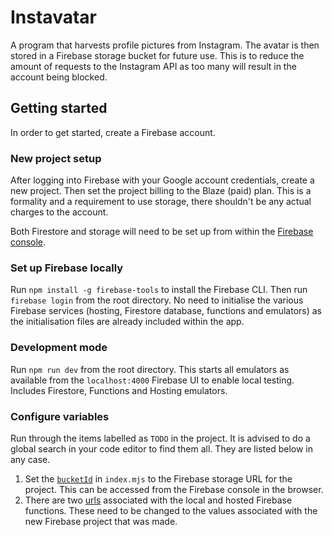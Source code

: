 # Instavatar

A program that harvests profile pictures from Instagram. The avatar is then stored in a Firebase storage bucket for future use. This is to reduce the amount of requests to the Instagram API as too many will result in the account being blocked.


## Getting started

In order to get started, create a Firebase account.

### New project setup

After logging into Firebase with your Google account credentials, create a new project. Then set the project billing to the Blaze (paid) plan. This is a formality and a requirement to use storage, there shouldn't be any actual charges to the account.

Both Firestore and storage will need to be set up from within the [Firebase console](https://console.firebase.google.com).

### Set up Firebase locally

Run `npm install -g firebase-tools` to install the Firebase CLI. Then run `firebase login` from the root directory. No need to initialise the various Firebase services (hosting, Firestore database, functions and emulators) as the initialisation files are already included within the app.

### Development mode

Run `npm run dev` from the root directory. This starts all emulators as available from the `localhost:4000` Firebase UI to enable local testing. Includes Firestore, Functions and Hosting emulators.

### Configure variables

Run through the items labelled as `TODO` in the project. It is advised to do a global search in your code editor to find them all. They are listed below in any case.
  1. Set the [`bucketId`](https://github.com/Isoaxe/instavatar/blob/master/functions/index.mjs#L15) in `index.mjs` to the Firebase storage URL for the project. This can be accessed from the Firebase console in the browser.
  3. There are two [urls](https://github.com/Isoaxe/instavatar/blob/master/app.js#L8) associated with the local and hosted Firebase functions. These need to be changed to the values associated with the new Firebase project that was made.
